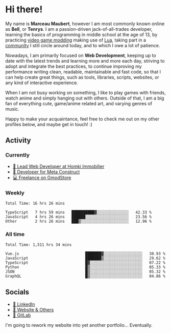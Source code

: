 # Hi there!

My name is **Marceau Maubert**, however I am most commonly known online as **Bell**, or **Tenrys**. I am a passion-driven jack-of-all-trades developer, learning the basics of programming in middle school at the age of 13, by practicing [video game modding](https://garrysmod.com) making use of [Lua](https://lua.org), taking part in a [community](https://metastruct.net) I still circle around today, and to which I owe a lot of patience.

Nowadays, I am primarily focused on **Web Development**, keeping up to date with the latest trends and learning more and more each day, striving to adopt  and integrate the best practices, to continue improving my performance writing clean, readable, maintainable and fast code, so that I can help create great things, such as tools, libraries, scripts, websites, or any kind of interactive experience.

When I am not busy working on something, I like to play games with friends, watch anime and simply hanging out with others. Outside of that, I am a big fan of everything cute, game/anime related art, and varying genres of music.

Happy to make your acquaintance, feel free to check me out on my other profiles below, and maybe get in touch! :)

## Activity

### Currently

- [🏢 Lead Web Developer at Homki Immobilier](https://homki-immobilier.com)
- [🎈 Developer for Meta Construct](https://metastruct.net)
- [💻 Freelance on GmodStore](https://www.gmodstore.com/users/Tenrys)

### Weekly
<!--START_SECTION:wakaWeekly-->

```text
Total Time: 16 hrs 26 mins

TypeScript   7 hrs 59 mins   ██████████▓░░░░░░░░░░░░░░   42.33 %
JavaScript   4 hrs 26 mins   ██████░░░░░░░░░░░░░░░░░░░   23.56 %
Other        2 hrs 26 mins   ███▒░░░░░░░░░░░░░░░░░░░░░   12.96 %
```

<!--END_SECTION:wakaWeekly-->

### All time
<!--START_SECTION:wakaTotal-->

```text
Total Time: 1,511 hrs 34 mins

Vue.js                             ███████▓░░░░░░░░░░░░░░░░░   30.93 %
JavaScript                         ███████▒░░░░░░░░░░░░░░░░░   29.62 %
TypeScript                         █▓░░░░░░░░░░░░░░░░░░░░░░░   07.22 %
Python                             █▒░░░░░░░░░░░░░░░░░░░░░░░   05.33 %
JSON                               █▒░░░░░░░░░░░░░░░░░░░░░░░   05.32 %
GraphQL                            █▒░░░░░░░░░░░░░░░░░░░░░░░   04.86 %
```

<!--END_SECTION:wakaTotal-->

## Socials

- [👔 LinkedIn](https://www.linkedin.com/in/marceau-maubert)
- [🔗 Website & Others](https://bell.moe)
- [🦊 GitLab](https://gitlab.com/Tenrys)

I'm going to rework my website into yet another portfolio... Eventually.
